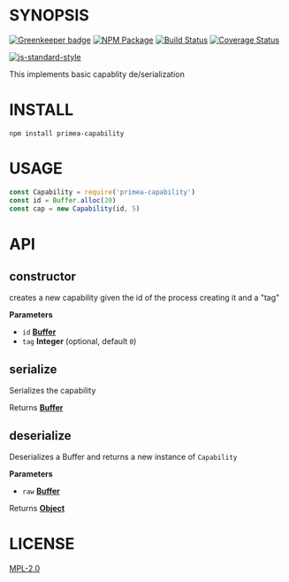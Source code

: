 # SYNOPSIS 

[![Greenkeeper badge](https://badges.greenkeeper.io/primea/js-primea-capability.svg)](https://greenkeeper.io/)
[![NPM Package](https://img.shields.io/npm/v/primea-capability.svg?style=flat-square)](https://www.npmjs.org/package/primea-capability)
[![Build Status](https://img.shields.io/travis/primea/js-primea-capability.svg?branch=master&style=flat-square)](https://travis-ci.org/primea/js-primea-capability)
[![Coverage Status](https://img.shields.io/coveralls/primea/js-primea-capability.svg?style=flat-square)](https://coveralls.io/r/primea/js-primea-capability)

[![js-standard-style](https://cdn.rawgit.com/feross/standard/master/badge.svg)](https://github.com/feross/standard)  

This implements basic capablity de/serialization

# INSTALL
`npm install primea-capability`

# USAGE

```javascript
const Capability = require('primea-capability')
const id = Buffer.alloc(20)
const cap = new Capability(id, 5)
```

# API

## constructor

creates a new capability given the id of the process creating it and a "tag"

**Parameters**

-   `id` **[Buffer](https://nodejs.org/api/buffer.html)** 
-   `tag` **Integer**  (optional, default `0`)

## serialize

Serializes the capability

Returns **[Buffer](https://nodejs.org/api/buffer.html)** 

## deserialize

Deserializes a Buffer and returns a new instance of `Capability`

**Parameters**

-   `raw` **[Buffer](https://nodejs.org/api/buffer.html)** 

Returns **[Object](https://developer.mozilla.org/en-US/docs/Web/JavaScript/Reference/Global_Objects/Object)** 


# LICENSE
[MPL-2.0](https://tldrlegal.com/license/mozilla-public-license-2.0-(mpl-2))
